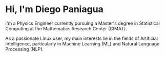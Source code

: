 # Hi, I'm Diego Paniagua 

I'm a Physics Engineer currently pursuing a Master's degree in Statistical Computing at the Mathematics Research Center (CIMAT).

As a passionate Linux user, my main interests lie in the fields of Artificial Intelligence, particularly in Machine Learning (ML) and Natural Language Processing (NLP).
